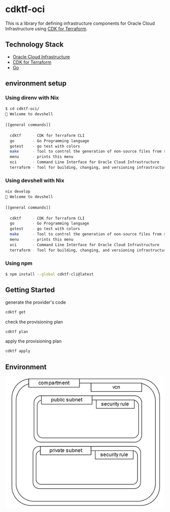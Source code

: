 # cdktf-oci

This is a library for defining infrastructure components for Oracle Cloud Infrastructure using [CDK for Terraform](https://developer.hashicorp.com/terraform/cdktf).

## Technology Stack

- [Oracle Cloud Infrastructure](https://www.oracle.com/cloud/)
- [CDK for Terraform](https://developer.hashicorp.com/terraform/cdktf)
- [Go](https://golang.org/)

## environment setup

### Using direnv with Nix

```bash
$ cd cdktf-oci/
🔨 Welcome to devshell

[[general commands]]

  cdktf     - CDK for Terraform CLI
  go        - Go Programming language
  gotest    - go test with colors
  make      - Tool to control the generation of non-source files from sources
  menu      - prints this menu
  oci       - Command Line Interface for Oracle Cloud Infrastructure
  terraform - Tool for building, changing, and versioning infrastructure
```

### Using devshell with Nix

```bash
nix develop
🔨 Welcome to devshell

[[general commands]]

  cdktf     - CDK for Terraform CLI
  go        - Go Programming language
  gotest    - go test with colors
  make      - Tool to control the generation of non-source files from sources
  menu      - prints this menu
  oci       - Command Line Interface for Oracle Cloud Infrastructure
  terraform - Tool for building, changing, and versioning infrastructure
```

### Using npm

```bash
$ npm install --global cdktf-cli@latest
```

## Getting Started

generate the provider's code

```bash
cdktf get
```

check the provisioning plan

```bash
cdktf plan
```

apply the provisioning plan

```bash
cdktf apply
```

## Environment

![figure](/image/figure.png)
